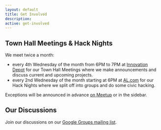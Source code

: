```yaml
---
layout: default
title: Get Involved
description: 
active: get-involved
---
```


Town Hall Meetings & Hack Nights
--------------------------------

We meet twice a month:

- every 4th Wednesday of the month from 6PM to 7PM at [Innovation Depot](http://maps.google.com/maps?f=q&hl=en&q=1500+First+Ave+North%2C+Birmingham%2C+AL%2C+35203%2C+us) for our Town Hall Meetings where we make announcements and discuss current and upcoming projects.
- every 2nd Wednesday of the month starting at 6PM at [AL.com](http://maps.google.com/maps?f=q&hl=en&q=1731+1st+Ave+N%2C+Birmingham%2C+AL%2C+us) for our Hack Nights where we split off into groups and do some civic hacking.

Exceptions will be announced in advance [on Meetup](http://www.meetup.com/Code-for-Birmingham-AL/) or in the sidebar.


Our Discussions
---------------

Join our discussions on our [Google Groups mailing list](https://groups.google.com/forum/#!forum/codeforbirmingham).
